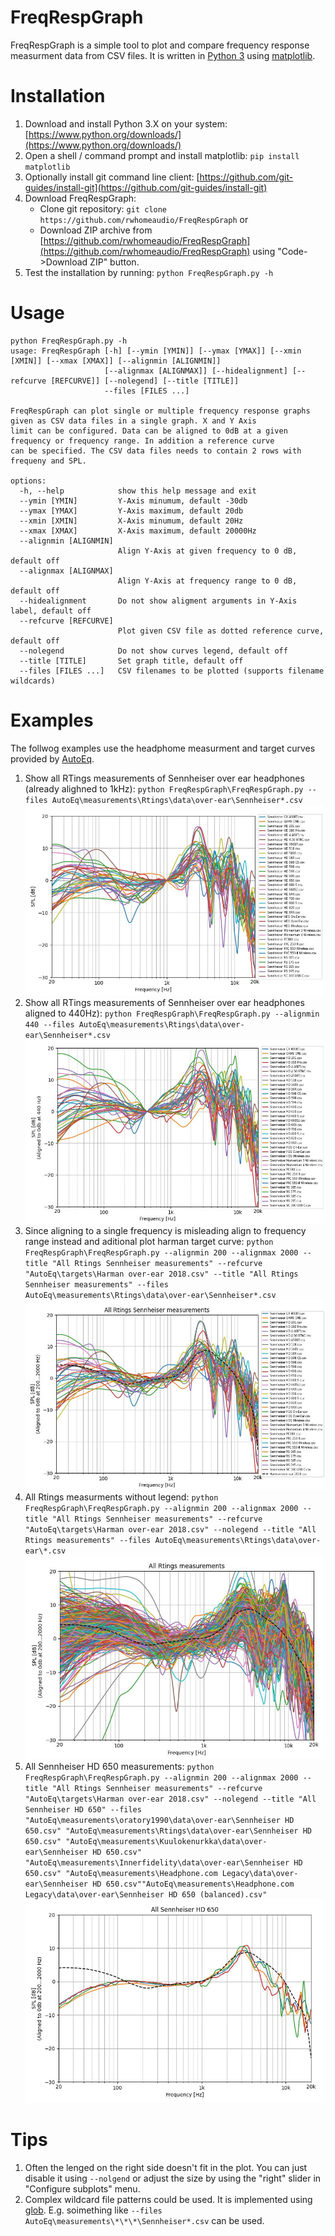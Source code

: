 # FreqRespGraph

FreqRespGraph is a simple tool to plot and compare frequency response measurment data from CSV files. It is written in [Python 3](https://www.python.org/) using [matplotlib](https://matplotlib.org/).

# Installation
1. Download and install Python 3.X on your system: [https://www.python.org/downloads/](https://www.python.org/downloads/)
1. Open a shell / command prompt and install matplotlib: `pip install matplotlib`
1. Optionally install git command line client: [https://github.com/git-guides/install-git](https://github.com/git-guides/install-git)
1. Download FreqRespGraph:
   - Clone git repository: `git clone https://github.com/rwhomeaudio/FreqRespGraph` or
   - Download ZIP archive from [https://github.com/rwhomeaudio/FreqRespGraph](https://github.com/rwhomeaudio/FreqRespGraph) using "Code->Download ZIP" button.
1. Test the installation by running: `python FreqRespGraph.py -h`
# Usage
```
python FreqRespGraph.py -h
usage: FreqRespGraph [-h] [--ymin [YMIN]] [--ymax [YMAX]] [--xmin [XMIN]] [--xmax [XMAX]] [--alignmin [ALIGNMIN]]
                     [--alignmax [ALIGNMAX]] [--hidealignment] [--refcurve [REFCURVE]] [--nolegend] [--title [TITLE]]
                     --files [FILES ...]

FreqRespGraph can plot single or multiple frequency response graphs given as CSV data files in a single graph. X and Y Axis
limit can be configured. Data can be aligned to 0dB at a given frequency or frequency range. In addition a reference curve
can be specified. The CSV data files needs to contain 2 rows with frequeny and SPL.

options:
  -h, --help            show this help message and exit
  --ymin [YMIN]         Y-Axis minumum, default -30db
  --ymax [YMAX]         Y-Axis maximum, default 20db
  --xmin [XMIN]         X-Axis minumum, default 20Hz
  --xmax [XMAX]         X-Axis maximum, default 20000Hz
  --alignmin [ALIGNMIN]
                        Align Y-Axis at given frequency to 0 dB, default off
  --alignmax [ALIGNMAX]
                        Align Y-Axis at frequency range to 0 dB, default off
  --hidealignment       Do not show aligment arguments in Y-Axis label, default off
  --refcurve [REFCURVE]
                        Plot given CSV file as dotted reference curve, default off
  --nolegend            Do not show curves legend, default off
  --title [TITLE]       Set graph title, default off
  --files [FILES ...]   CSV filenames to be plotted (supports filename wildcards)
  ```
# Examples
The follwog examples use the headphome measurment and target curves provided by [AutoEq](https://github.com/jaakkopasanen/AutoEq).

1. Show all RTings measurements of Sennheiser over ear headphones (already alighned to 1kHz): `python FreqRespGraph\FreqRespGraph.py --files AutoEq\measurements\Rtings\data\over-ear\Sennheiser*.csv`
![Sennheiser1](./examples/Sennheiser1.JPG)   
3. Show all RTings measurements of Sennheiser over ear headphones aligned to 440Hz): `python FreqRespGraph\FreqRespGraph.py --alignmin 440 --files AutoEq\measurements\Rtings\data\over-ear\Sennheiser*.csv`
![Sennheiser2](./examples/Sennheiser2.JPG) 
5. Since aligning to a single frequency is misleading align to frequency range instead and aditional plot harman target curve: `python FreqRespGraph\FreqRespGraph.py --alignmin 200 --alignmax 2000 --title "All Rtings Sennheiser measurements" --refcurve "AutoEq\targets\Harman over-ear 2018.csv" --title "All Rtings Sennheiser measurements" --files AutoEq\measurements\Rtings\data\over-ear\Sennheiser*.csv`
![Sennheiser3](./examples/Sennheiser3.JPG) 
7. All Rtings measurments without legend: `python FreqRespGraph\FreqRespGraph.py --alignmin 200 --alignmax 2000 --title "All Rtings Sennheiser measurements" --refcurve "AutoEq\targets\Harman over-ear 2018.csv" --nolegend --title "All Rtings measurements" --files AutoEq\measurements\Rtings\data\over-ear\*.csv`
![AllRtings](./examples/AllRtings.JPG) 
9. All Sennheiser HD 650 measurements: `python FreqRespGraph\FreqRespGraph.py --alignmin 200 --alignmax 2000 --title "All Rtings Sennheiser measurements" --refcurve "AutoEq\targets\Harman over-ear 2018.csv" --nolegend --title "All Sennheiser HD 650" --files "AutoEq\measurements\oratory1990\data\over-ear\Sennheiser HD 650.csv" "AutoEq\measurements\Rtings\data\over-ear\Sennheiser HD 650.csv" "AutoEq\measurements\Kuulokenurkka\data\over-ear\Sennheiser HD 650.csv" "AutoEq\measurements\Innerfidelity\data\over-ear\Sennheiser HD 650.csv" "AutoEq\measurements\Headphone.com Legacy\data\over-ear\Sennheiser HD 650.csv""AutoEq\measurements\Headphone.com Legacy\data\over-ear\Sennheiser HD 650 (balanced).csv"`
![SennheiserHD650](./examples/SennheiserHD650.JPG)

# Tips
1. Often the lenged on the right side doesn't fit in the plot. You can just disable it using `--nolgend` or adjust the size by using the "right" slider in "Configure subplots" menu.
2. Complex wildcard file patterns could be used. It is implemented using [glob](https://docs.python.org/3/library/glob.html). E.g. soimething like `--files AutoEq\measurements\*\*\*\Sennheiser*.csv` can be used.
  
